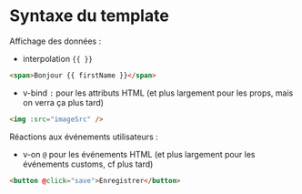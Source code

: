# Syntaxe du template

Affichage des données : 
- interpolation `{{ }}`
```html
<span>Bonjour {{ firstName }}</span>
```

- v-bind `:` pour les attributs HTML (et plus largement pour les props, mais on verra ça plus tard)
```html
<img :src="imageSrc" />
```

Réactions aux événements utilisateurs : 
- v-on `@` pour les événements HTML (et plus largement pour les événements customs, cf plus tard)
```html
<button @click="save">Enregistrer</button>
```